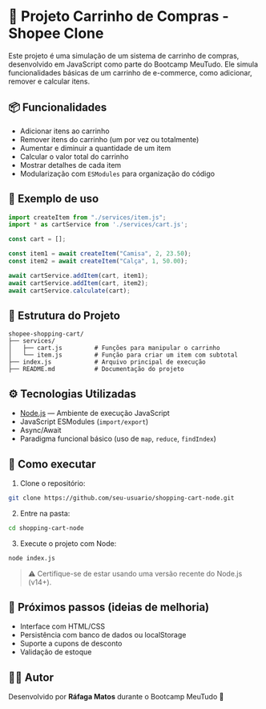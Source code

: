 # 🛒 Projeto Carrinho de Compras - Shopee Clone

Este projeto é uma simulação de um sistema de carrinho de compras, desenvolvido em JavaScript como parte do Bootcamp MeuTudo. Ele simula funcionalidades básicas de um carrinho de e-commerce, como adicionar, remover e calcular itens.

## 📦 Funcionalidades

- Adicionar itens ao carrinho
- Remover itens do carrinho (um por vez ou totalmente)
- Aumentar e diminuir a quantidade de um item
- Calcular o valor total do carrinho
- Mostrar detalhes de cada item
- Modularização com `ESModules` para organização do código

## 🧪 Exemplo de uso

```js
import createItem from "./services/item.js";
import * as cartService from './services/cart.js';

const cart = [];

const item1 = await createItem("Camisa", 2, 23.50);
const item2 = await createItem("Calça", 1, 50.00);

await cartService.addItem(cart, item1);
await cartService.addItem(cart, item2);
await cartService.calculate(cart);
```

## 🧱 Estrutura do Projeto

```
shopee-shopping-cart/
├── services/
│   ├── cart.js         # Funções para manipular o carrinho
│   └── item.js         # Função para criar um item com subtotal
├── index.js            # Arquivo principal de execução
├── README.md           # Documentação do projeto
```

## ⚙️ Tecnologias Utilizadas

- [Node.js](https://nodejs.org) — Ambiente de execução JavaScript
- JavaScript ESModules (`import/export`)
- Async/Await
- Paradigma funcional básico (uso de `map`, `reduce`, `findIndex`)

## 🚀 Como executar

1. Clone o repositório:
```bash
git clone https://github.com/seu-usuario/shopping-cart-node.git
```

2. Entre na pasta:
```bash
cd shopping-cart-node
```

3. Execute o projeto com Node:
```bash
node index.js
```

> ⚠️ Certifique-se de estar usando uma versão recente do Node.js (v14+).

## 📌 Próximos passos (ideias de melhoria)

- Interface com HTML/CSS
- Persistência com banco de dados ou localStorage
- Suporte a cupons de desconto
- Validação de estoque

## 🧑‍💻 Autor

Desenvolvido por **Ráfaga Matos** durante o Bootcamp MeuTudo 🚀

